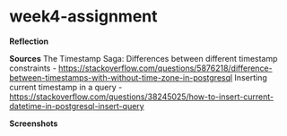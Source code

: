 # week4-assignment

**Reflection**

**Sources**
The Timestamp Saga:
Differences between different timestamp constraints - https://stackoverflow.com/questions/5876218/difference-between-timestamps-with-without-time-zone-in-postgresql
Inserting current timestamp in a query - https://stackoverflow.com/questions/38245025/how-to-insert-current-datetime-in-postgresql-insert-query

**Screenshots**
